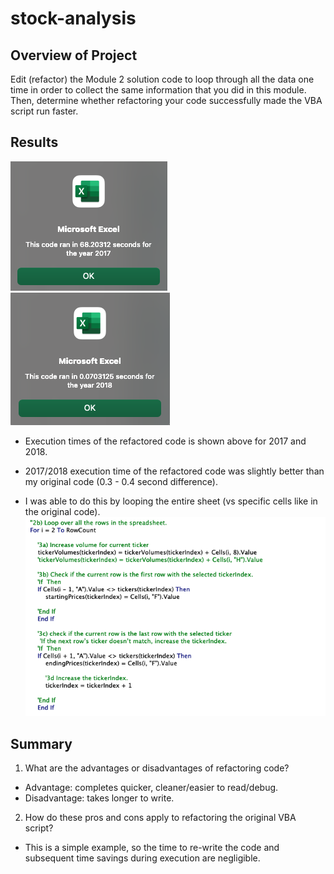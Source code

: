 # stock-analysis
## Overview of Project
Edit (refactor) the Module 2 solution code to loop through all the data one time in order to collect the same information that you did in this module. Then, determine whether refactoring your code successfully made the VBA script run faster. 

## Results
![Alt text](https://raw.githubusercontent.com/vdvgit/stock-analysis/main/resources/VBA_Challenge_2017.png) ![Alt text](https://raw.githubusercontent.com/vdvgit/stock-analysis/main/resources/VBA_Challenge_2018.png)
- Execution times of the refactored code is shown above for 2017 and 2018. 

- 2017/2018 execution time of the refactored code was slightly better than my original code (0.3 - 0.4 second difference). 

- I was able to do this by looping the entire sheet (vs specific cells like in the original code). 
![Alt text](https://raw.githubusercontent.com/vdvgit/stock-analysis/main/resources/loop_example.png)

## Summary
1. What are the advantages or disadvantages of refactoring code?
  - Advantage: completes quicker, cleaner/easier to read/debug. 
  - Disadvantage: takes longer to write. 

2. How do these pros and cons apply to refactoring the original VBA script?
  - This is a simple example, so the time to re-write the code and subsequent time savings during execution are negligible. 

